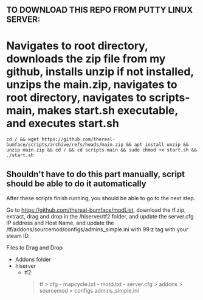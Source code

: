 ## TO DOWNLOAD THIS REPO FROM PUTTY LINUX SERVER:
# Navigates to root directory, downloads the zip file from my github, installs unzip if not installed, unzips the main.zip, navigates to root directory, navigates to scripts-main, makes start.sh executable, and executes start.sh
```` 
cd / && wget https://github.com/thereal-bumface/scripts/archive/refs/heads/main.zip && apt install unzip && unzip main.zip && cd / && cd scripts-main && sudo chmod +x start.sh && ./start.sh
```` 

## Shouldn't have to do this part manually, script should be able to do it automatically
After these scripts finish running, you should be able to go to the next step.

Go to https://github.com/thereal-bumface/modList, download the tf.zip, extract, drag and drop in the /hlserver/tf2 folder, and update the server.cfg IP address and Host Name, and update the /tf/addons/sourcemod/configs/admins_simple.ini with 99:z tag with your steam ID.

Files to Drag and Drop
- Addons folder
- hlserver
	- tf2
		> tf
			> cfg
				- mapcycle.txt
				- motd.txt
				- server.cfg
			> addons
				> sourcemod
					> configs
						admins_simple.ini
